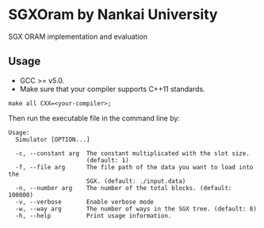 # SGXOram by Nankai University
SGX ORAM implementation and evaluation

## Usage
* GCC >= v5.0.
* Make sure that your compiler supports C++11 standards.
```shell
make all CXX=<your-compiler>;
```
Then run the executable file in the command line by:
```shell
Usage:
  Simulator [OPTION...]

  -c, --constant arg  The constant multiplicated with the slot size. 
                      (default: 1)
  -f, --file arg      The file path of the data you want to load into the 
                      SGX. (default: ./input.data)
  -n, --number arg    The number of the total blocks. (default: 100000)
  -v, --verbose       Enable verbose mode
  -w, --way arg       The number of ways in the SGX tree. (default: 8)
  -h, --help          Print usage information.
  ```